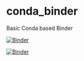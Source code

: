 # conda_binder
Basic Conda based Binder

[![Binder](https://mybinder.org/badge_logo.svg)](https://mybinder.org/v2/gh/cdivoky1/shiny_assignment_I/py39_r40_shiny?urlpath=shiny)


[![Binder](https://mybinder.org/badge_logo.svg)](https://mybinder.org/v2/gh/cdivoky1/shiny_assignment_I/py39_r40_shiny?urlpath=lab)
